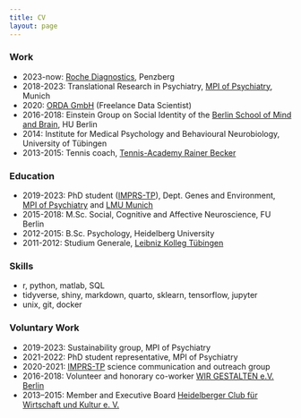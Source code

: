```yaml
---
title: CV
layout: page
---
```


### Work

* 2023-now:  [Roche Diagnostics](https://www.roche.com/about/business/diagnostics), Penzberg
* 2018-2023: Translational Research in Psychiatry, [MPI of Psychiatry](https://www.psych.mpg.de/1495955/binder), Munich
* 2020:      [ORDA GmbH](https://www.orda-app.com/) (Freelance Data Scientist)
* 2016-2018: Einstein Group on Social Identity of the [Berlin School of Mind and Brain](http://www.mind-and-brain.de/home/), HU Berlin 
* 2014:	     Institute for Medical Psychology and Behavioural Neurobiology, University of Tübingen
* 2013-2015: Tennis coach, [Tennis-Academy Rainer Becker](https://rainerbecker-tennis.de/)

### Education

* 2019-2023: PhD student ([IMPRS-TP](https://www.imprs-tp.mpg.de/)), Dept. Genes and Environment, [MPI of Psychiatry](https://www.psych.mpg.de/1495955/binder) and [LMU Munich](https://www.en.mmrs.med.uni-muenchen.de/index.html)
* 2015-2018: M.Sc. Social, Cognitive and Affective Neuroscience, FU Berlin
* 2012-2015: B.Sc. Psychology, Heidelberg University
* 2011-2012: Studium Generale, [Leibniz Kolleg Tübingen](https://www.leibniz-kolleg.uni-tuebingen.de ) 

### Skills
* r, python, matlab, SQL
* tidyverse, shiny, markdown, quarto, sklearn, tensorflow, jupyter
* unix, git, docker

### Voluntary Work
* 2019-2023:  Sustainability group, MPI of Psychiatry
* 2021-2022: PhD student representative, MPI of Psychiatry
* 2020-2021: [IMPRS-TP](https://www.imprs-tp.mpg.de/) science communication and outreach group
* 2016-2018: Volunteer and honorary co-worker [WIR GESTALTEN e.V. Berlin](https://www.wirgestaltenev.de/)
* 2013–2015: Member and Executive Board [Heidelberger Club für Wirtschaft und Kultur e. V.](https://heidelberger-symposium.de/)  

